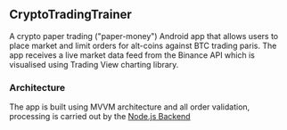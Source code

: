 ## CryptoTradingTrainer

A crypto paper trading ("paper-money") Android app that allows users to place market and limit orders for alt-coins against BTC trading paris. The app receives a live market data feed from the Binance API which is visualised using Trading View charting library.
 

### Architecture
The app is built using MVVM architecture and all order validation, processing is carried out by the [Node.js Backend](https://github.com/ashkap1011/CryptoTradingBackend)

